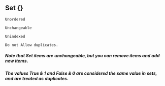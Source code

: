 ## Set   {}

    Unordered

    Unchangeable 
    
    Unindexed

    Do not Allow duplicates.

##### Note that Set items are unchangeable, but you can remove items and add new items.

##### The values True & 1 and False & 0 are considered the same value in sets, and are treated as duplicates.